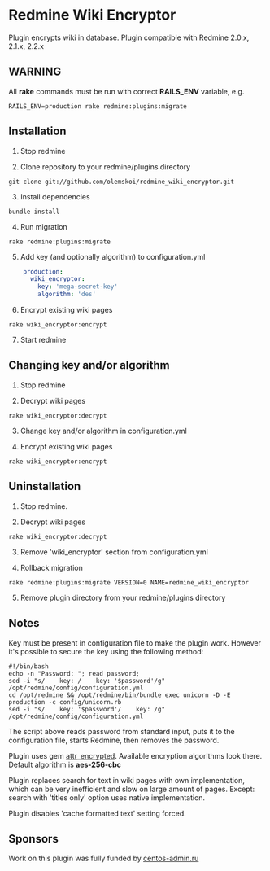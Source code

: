 # Redmine Wiki Encryptor

Plugin encrypts wiki in database. Plugin compatible with Redmine 2.0.x, 2.1.x, 2.2.x

## WARNING

All **rake** commands must be run with correct **RAILS_ENV** variable, e.g.
```
RAILS_ENV=production rake redmine:plugins:migrate
```

## Installation

1. Stop redmine

2. Clone repository to your redmine/plugins directory
```
git clone git://github.com/olemskoi/redmine_wiki_encryptor.git
```

3. Install dependencies
```
bundle install
```

4. Run migration
```
rake redmine:plugins:migrate
```

5. Add key (and optionally algorithm) to configuration.yml
```yaml
    production:
      wiki_encryptor:
        key: 'mega-secret-key'
        algorithm: 'des'
```

6. Encrypt existing wiki pages
```
rake wiki_encryptor:encrypt
```

7. Start redmine

## Changing key and/or algorithm

1. Stop redmine

2. Decrypt wiki pages
```
rake wiki_encryptor:decrypt
```

3. Change key and/or algorithm in configuration.yml

4. Encrypt existing wiki pages
```
rake wiki_encryptor:encrypt
```

## Uninstallation

1. Stop redmine.

2. Decrypt wiki pages
```
rake wiki_encryptor:decrypt
```

3. Remove 'wiki_encryptor' section from configuration.yml

4. Rollback migration
```
rake redmine:plugins:migrate VERSION=0 NAME=redmine_wiki_encryptor
```

5. Remove plugin directory from your redmine/plugins directory

## Notes

Key must be present in configuration file to make the plugin work. However it's possible to secure the key using the following method:
```
#!/bin/bash
echo -n "Password: "; read password;
sed -i "s/    key: /    key: '$password'/g" /opt/redmine/config/configuration.yml
cd /opt/redmine && /opt/redmine/bin/bundle exec unicorn -D -E production -c config/unicorn.rb
sed -i "s/    key: '$password'/    key: /g" /opt/redmine/config/configuration.yml
```
The script above reads password from standard input, puts it to the configuration file, starts Redmine, then removes the password.

Plugin uses gem [attr_encrypted](https://github.com/shuber/attr_encrypted). Available encryption algorithms look there.
Default algorithm is **aes-256-cbc**

Plugin replaces search for text in wiki pages with own implementation, which can be very inefficient and slow on large amount of pages.
Except: search with 'titles only' option uses native implementation.

Plugin disables 'cache formatted text' setting forced.

## Sponsors

Work on this plugin was fully funded by [centos-admin.ru](http://centos-admin.ru)
